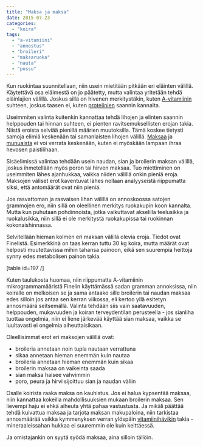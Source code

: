 ```yaml
---
title: "Maksa ja maksa"
date: 2015-07-23
categories: 
  - "koira"
tags: 
  - "a-vitamiini"
  - "annostus"
  - "broileri"
  - "maksaruoka"
  - "nauta"
  - "possu"
---
```


Kun ruokintaa suunnitellaan, niin usein mietitään pitkään eri eläinten välillä. Käytettävä osa eläimestä on jo päätetty, mutta valintaa yritetään tehdä eläinlajien välillä. Joskus sillä on hivenen merkitystäkin, kuten [A-vitamiinin](https://www.katiska.eu/tieto/a-vitamiini/a-vitamiini/) suhteen, joskus taasen ei, kuten [proteiinien](https://www.katiska.eu/tieto/proteiinit/proteiini-ruokinnassa/) saannin kannalta.

<!--more-->

Useimmiten valinta kuitenkin kannattaa tehdä lihojen ja elinten saannin helppouden tai hinnan suhteen, ei pienten ravitsemuksellisten erojan takia. Niistä eroista selviää pienillä määrien muutoksilla. Tämä koskee tietysti samoja elimiä keskenään tai samanlaisten lihojen välillä. [Maksaa](https://www.katiska.eu/tieto/koira-raakaruokinta-raaka-aineet/maksa/) ja [munuaista](https://www.katiska.eu/tieto/koira-raakaruokinta-raaka-aineet/munuaiset/) ei voi verrata keskenään, kuten ei myöskään lampaan ihraa hevosen paistilihaan.

Sisäelimissä valintaa tehdään usein naudan, sian ja broilerin maksan välillä, joskus ihmetellään myös poron tai hirven maksaa. Tuo miettiminen on useimmiten lähes ajanhukkaa, vaikka niiden välillä onkin pieniä eroja. Maksojen väliset erot kaventuvat lähes nollaan analyyseistä riippumatta siksi, että antomäärät ovat niin pieniä.

Jos rasvattoman ja rasvaisen lihan välillä on annoskoossa satojen grammojen ero, niin sillä on oleellinen merkitys ruokakupin koon kannalta. Mutta kun puhutaan pohdinnoista, jotka vaikuttavat akselilla teelusikka ja ruokalusikka, niin sillä ei ole merkitystä ruokakupissa tai ruokinnan kokonaishinnassa.

Selvitellään hieman kolmen eri maksan välillä olevia eroja. Tiedot ovat Finelistä. Esimerkkinä on taas kerran tuttu 30 kg koira, mutta määrät ovat helposti muutettavissa mihin tahansa painoon, eikä sen suurempia heittoja synny edes metabolisen painon takia.

\[table id=197 /\]

Kuten taulukosta huomaa, niin riippumatta A-vitamiinin mikrogrammamääristä Finelin käyttämässä sadan gramman annoksissa, niin koiralle on melkoisen se ja sama antaako sille broilerin tai naudan maksaa edes silloin jos antaa sen kerran viikossa, eli kertoo yllä esitetyn annosmäärä seitsemällä. Valinta tehdään siis vain saatavuuden, helppouden, mukavuuden ja koiran terveydentilan perusteella - jos sianliha tuottaa ongelmia, niin ei liene järkevää käyttää sian maksaa, vaikka se luultavasti ei ongelmia aiheuttaisikaan.

Oleellisimmat erot eri maksojen välillä ovat:

- broileria annetaan noin tupla nautaan verrattuna
- sikaa annetaan hieman enemmän kuin nautaa
- broileria annetaan hieman enemmän kuin sikaa
- broilerin maksaa on vaikeinta saada
- sian maksa haisee vahvimmin
- poro, peura ja hirvi sijoittuu sian ja naudan väliin

Osalle koirista raaka maksa on kauhistus. Jos ei halua kypsentää maksaa, niin kannattaa kokeilla mahdollisuuksien mukaan broilerin maksaa. Sen lievempi haju ei ehkä aiheuta yhtä pahaa vastustusta. Ja mikäli päättää tehdä kuivattua maksaa ja tarjota maksan makupaloina, niin tarkistaa annosmäärää vaikka kymmenyksen verran ylöspäin [vitamiinihävikin](https://www.katiska.eu/tieto/koira-tarve-vitamiini/vitamiinien-havikki-kuumennuksessa/) takia - mineraaleissahan hukkaa ei suuremmin ole kuin keittäessä.

Ja omistajankin on syytä syödä maksaa, aina silloin tällöin.

